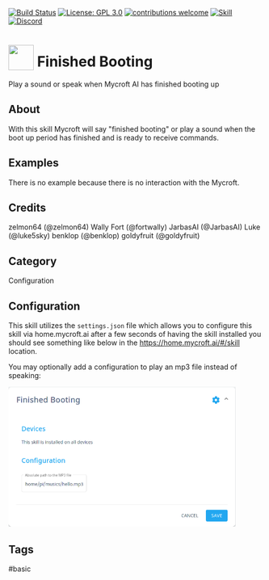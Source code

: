 [![Build Status](https://travis-ci.com/smartgic/mycroft-finished-booting-skill.svg?branch=20.8.1)](https://travis-ci.com/github/smartgic/mycroft-finished-booting-skill) [![License: GPL 3.0](https://img.shields.io/badge/License-GPL-yellow.svg)](https://www.gnu.org/licenses/gpl-3.0.en.html) [![contributions welcome](https://img.shields.io/badge/contributions-welcome-pink.svg?style=flat)](https://github.com/smartgic/mycroft-finished-booting-skill/pulls) [![Skill](https://img.shields.io/badge/mycroft.ai-skill-blue)](https://mycroft.ai) [![Discord](https://img.shields.io/discord/809074036733902888)](https://discord.gg/Vu7Wmd9j) 

# <img src='https://raw.githack.com/FortAwesome/Font-Awesome/master/svgs/solid/flag-checkered.svg' card_color='#40DBB0' width='50' height='50' style='vertical-align:bottom'/> Finished Booting

Play a sound or speak when Mycroft AI has finished booting up

## About 

With this skill Mycroft will say "finished booting" or play a sound when the boot up period has finished and is ready to receive commands.

## Examples 
There is no example because there is no interaction with the Mycroft.

## Credits 
zelmon64 (@zelmon64)
Wally Fort (@fortwally)
JarbasAI (@JarbasAI)
Luke (@luke5sky)
benklop (@benklop)
goldyfruit (@goldyfruit)

## Category
Configuration

## Configuration

This skill utilizes the `settings.json` file which allows you to configure this skill via home.mycroft.ai after a few seconds of having the skill installed you should see something like below in the https://home.mycroft.ai/#/skill location.

You may optionally add a configuration to play an mp3 file instead of speaking:

<img src='docs/finished-booting-config.png' width='450'/>

## Tags

#basic

